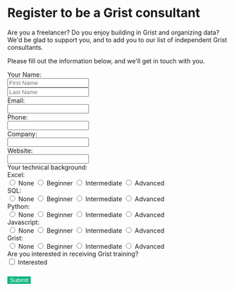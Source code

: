 # Register to be a Grist consultant

<style>
  .creg-form {
    line-height: initial;
  }
  .form-group .control-label {
    font-weight: normal;
  }
  .creg-button {
    margin: 24px 0;
    background-color: #11b683;
    border: none;
    color: white;
  }
  .creg-button:hover {
    background-color: #009058;
    border: none;
    color: white;
  }
  #creg-submitted, #creg-error {
    display: none;
    margin-top: 40px;
  }
</style>

Are you a freelancer? Do you enjoy building in Grist and organizing data? We'd be
glad to support you, and to add you to our list of independent Grist consultants.

Please fill out the information below, and we'll get in touch with you.

<form id="creg-form" class="creg-form form-horizontal" method="post" action="https://docs.getgrist.com/api/docs/8QLoX2eUTJS1/tables/FormResponses/data">
<div class="form-group">
  <label class="col-sm-2 control-label" for="first_name">
  Your Name:
  </label>
  <div class="col-sm-5">
    <input class="form-control" type="text" id="first_name" name="first_name" placeholder="First Name" required>
  </div>
  <div class="col-sm-5">
    <input class="form-control" type="text" id="last_name" name="last_name" placeholder="Last Name" required>
  </div>
</div>
<div class="form-group">
  <label class="col-sm-2 control-label" for="email">
  Email:
  </label>
  <div class="col-sm-10">
    <input class="form-control" type="email" id="email" name="email" required>
  </div>
</div>
<div class="form-group">
  <label class="col-sm-2 control-label" for="phone">
  Phone:
  </label>
  <div class="col-sm-10">
    <input class="form-control" type="text" id="phone" name="phone">
  </div>
</div>
<div class="form-group">
  <label class="col-sm-2 control-label" for="company">
  Company:
  </label>
  <div class="col-sm-10">
    <input class="form-control" type="text" id="company" name="company">
  </div>
</div>
<div class="form-group">
  <label class="col-sm-2 control-label" for="website">
  Website:
  </label>
  <div class="col-sm-10">
    <input class="form-control" type="text" id="website" name="website">
  </div>
</div>
<div class="form-group">
  <div class="col-sm-10 col-sm-offset-2">
  Your technical background:
  </div>
</div>
<div class="form-group">
  <label class="col-sm-2 control-label" for="skill_excel">
  Excel:
  </label>
  <div class="col-sm-10">
  <label class="radio-inline"><input type="radio" name="skill_excel" value="none"> None</label>
  <label class="radio-inline"><input type="radio" name="skill_excel" value="beginner"> Beginner</label>
  <label class="radio-inline"><input type="radio" name="skill_excel" value="intermediate"> Intermediate</label>
  <label class="radio-inline"><input type="radio" name="skill_excel" value="advanced"> Advanced</label>
  </div>
</div>
<div class="form-group">
  <label class="col-sm-2 control-label" for="skill_sql">
  SQL:
  </label>
  <div class="col-sm-10">
  <label class="radio-inline"><input type="radio" name="skill_sql" value="none"> None</label>
  <label class="radio-inline"><input type="radio" name="skill_sql" value="beginner"> Beginner</label>
  <label class="radio-inline"><input type="radio" name="skill_sql" value="intermediate"> Intermediate</label>
  <label class="radio-inline"><input type="radio" name="skill_sql" value="advanced"> Advanced</label>
  </div>
</div>
<div class="form-group">
  <label class="col-sm-2 control-label" for="skill_python">
  Python:
  </label>
  <div class="col-sm-10">
  <label class="radio-inline"><input type="radio" name="skill_python" value="none"> None</label>
  <label class="radio-inline"><input type="radio" name="skill_python" value="beginner"> Beginner</label>
  <label class="radio-inline"><input type="radio" name="skill_python" value="intermediate"> Intermediate</label>
  <label class="radio-inline"><input type="radio" name="skill_python" value="advanced"> Advanced</label>
  </div>
</div>
<div class="form-group">
  <label class="col-sm-2 control-label" for="skill_javascript">
  Javascript:
  </label>
  <div class="col-sm-10">
  <label class="radio-inline"><input type="radio" name="skill_javascript" value="none"> None</label>
  <label class="radio-inline"><input type="radio" name="skill_javascript" value="beginner"> Beginner</label>
  <label class="radio-inline"><input type="radio" name="skill_javascript" value="intermediate"> Intermediate</label>
  <label class="radio-inline"><input type="radio" name="skill_javascript" value="advanced"> Advanced</label>
  </div>
</div>
<div class="form-group">
  <label class="col-sm-2 control-label" for="skill_grist">
  Grist:
  </label>
  <div class="col-sm-10">
  <label class="radio-inline"><input type="radio" name="skill_grist" value="none"> None</label>
  <label class="radio-inline"><input type="radio" name="skill_grist" value="beginner"> Beginner</label>
  <label class="radio-inline"><input type="radio" name="skill_grist" value="intermediate"> Intermediate</label>
  <label class="radio-inline"><input type="radio" name="skill_grist" value="advanced"> Advanced</label>
  </div>
</div>
<div class="form-group">
  <label class="col-sm-6 control-label" for="grist">
  Are you interested in receiving Grist training?
  </label>
  <div class="col-sm-6">
  <label class="checkbox-inline"><input type="checkbox" name="want_training" value="yes"> Interested</label>
  </div>
</div>
<div class="form-group">
  <div class="col-sm-12">
  <button type="submit" class="btn btn-default btn-lg creg-button">Submit</button>
  </div>
</div>
</form>

<div id="creg-submitted">
Thank you for registering! We'll be in touch. Meanwhile, you are welcome to reach out to us with any
questions, at <a href="mailto:support@getgrist.com">support@getgrist.com</a>.
</div>

<div id="creg-error">
<div id="creg-error-message">Could not submit the form.</div>
<div>
  <button type="submit" class="btn btn-default btn-lg creg-button" onclick="window.location.reload()">Try again</button>
</div>
</div>

<script>
function formDataToObj(formElem) {
  const formData = new FormData(formElem);
  const data = {};
  for (const pair of formData.entries()) {
    if (typeof pair[1] === 'string') {
      data[pair[0]] = [pair[1]];
    }
  }
  return data;
}

const form = document.getElementById('creg-form');
form.addEventListener('submit', (ev) => {
  ev.preventDefault();
  const data = formDataToObj(form);
  const options = {
    method: 'POST',
    body: JSON.stringify(data),
    headers: {
      'Content-Type': 'application/json',
      'X-Requested-With': 'XMLHttpRequest',
    }
  };
  window.fetch(form.action, options)
  .then(resp => {
    return resp.json()
    .then(body => {
      console.log("BODY", body);
      if (resp.status !== 200) { throw new Error("Could not submit the form: " + (body && body.error || "unknown error")); }
      console.log("Form submitted", body);
      document.getElementById('creg-form').style.display = 'none';
      document.getElementById('creg-submitted').style.display = 'block';
    })
  })
  .catch(err => {
    console.warn("ERROR", err);
    document.getElementById('creg-form').style.display = 'none';
    document.getElementById('creg-error-message').textContent = String(err);
    document.getElementById('creg-error').style.display = 'block';
  });
});
</script>
